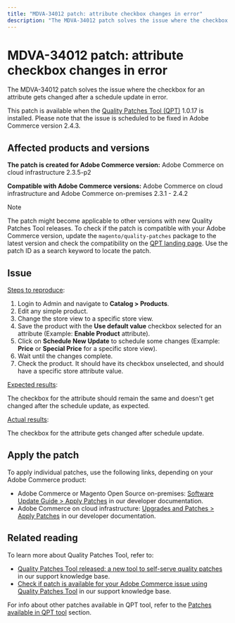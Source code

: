 ```yaml
---
title: "MDVA-34012 patch: attribute checkbox changes in error"
description: "The MDVA-34012 patch solves the issue where the checkbox for an attribute gets changed after a schedule update in error."
---
```


# MDVA-34012 patch: attribute checkbox changes in error

The MDVA-34012 patch solves the issue where the checkbox for an attribute gets changed after a schedule update in error.

This patch is available when the [Quality Patches Tool (QPT)](https://devdocs.magento.com/guides/v2.4/comp-mgr/patching.html#mqp) 1.0.17 is installed. Please note that the issue is scheduled to be fixed in Adobe Commerce version 2.4.3.

## Affected products and versions

 **The patch is created for Adobe Commerce version:** Adobe Commerce on cloud infrastructure 2.3.5-p2

 **Compatible with Adobe Commerce versions:** Adobe Commerce on cloud infrastructure and Adobe Commerce on-premises 2.3.1 - 2.4.2

>[!NOTE]
>
>The patch might become applicable to other versions with new Quality Patches Tool releases. To check if the patch is compatible with your Adobe Commerce version, update the `magento/quality-patches` package to the latest version and check the compatibility on the [QPT landing page](https://devdocs.magento.com/quality-patches/tool.html#patch-grid). Use the patch ID as a search keyword to locate the patch.

## Issue

<u>Steps to reproduce</u>:

1. Login to Admin and navigate to **Catalog > Products**.
1. Edit any simple product.
1. Change the store view to a specific store view.
1. Save the product with the **Use default value** checkbox selected for an attribute (Example: **Enable Product** attribute).
1. Click on **Schedule New Update** to schedule some changes (Example: **Price** or **Special Price** for a specific store view).
1. Wait until the changes complete.
1. Check the product. It should have its checkbox unselected, and should have a specific store attribute value.

<u>Expected results</u>:

The checkbox for the attribute should remain the same and doesn't get changed after the schedule update, as expected.

<u>Actual results</u>:

The checkbox for the attribute gets changed after schedule update.

## Apply the patch

To apply individual patches, use the following links, depending on your Adobe Commerce product:

* Adobe Commerce or Magento Open Source on-premises: [Software Update Guide > Apply Patches](https://devdocs.magento.com/guides/v2.4/comp-mgr/patching/mqp.html) in our developer documentation.
* Adobe Commerce on cloud infrastructure: [Upgrades and Patches > Apply Patches](https://devdocs.magento.com/cloud/project/project-patch.html) in our developer documentation.

## Related reading

To learn more about Quality Patches Tool, refer to:

* [Quality Patches Tool released: a new tool to self-serve quality patches](/help/announcements/adobe-commerce-announcements/magento-quality-patches-released-new-tool-to-self-serve-quality-patches.md) in our support knowledge base.
* [Check if patch is available for your Adobe Commerce issue using Quality Patches Tool](/help/support-tools/patches-available-in-qpt-tool/check-patch-for-magento-issue-with-magento-quality-patches.md) in our support knowledge base.

For info about other patches available in QPT tool, refer to the [Patches available in QPT tool](https://support.magento.com/hc/en-us/sections/360010506631-Patches-available-in-QPT-tool-) section.
